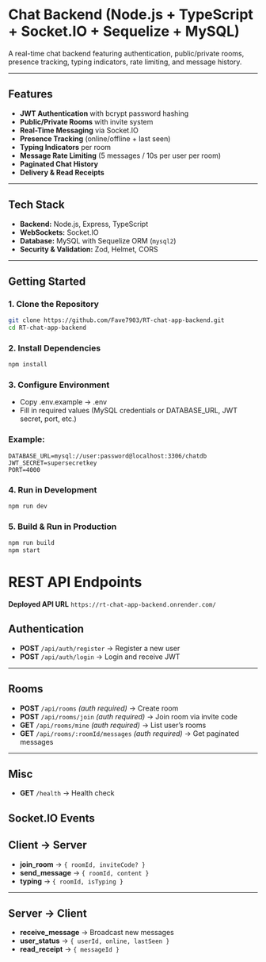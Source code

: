 # Chat Backend (Node.js + TypeScript + Socket.IO + Sequelize + MySQL)

A real-time chat backend featuring authentication, public/private rooms, presence tracking, typing indicators, rate limiting, and message history.

---

## Features
- **JWT Authentication** with bcrypt password hashing  
- **Public/Private Rooms** with invite system  
- **Real-Time Messaging** via Socket.IO  
- **Presence Tracking** (online/offline + last seen)  
- **Typing Indicators** per room  
- **Message Rate Limiting** (5 messages / 10s per user per room)  
- **Paginated Chat History**  
- **Delivery & Read Receipts**

---

## Tech Stack
- **Backend:** Node.js, Express, TypeScript  
- **WebSockets:** Socket.IO  
- **Database:** MySQL with Sequelize ORM (`mysql2`)  
- **Security & Validation:** Zod, Helmet, CORS  

---

## Getting Started

### 1. Clone the Repository
```bash
git clone https://github.com/Fave7903/RT-chat-app-backend.git
cd RT-chat-app-backend
```

### 2. Install Dependencies
```bash
npm install
```

### 3. Configure Environment
- Copy .env.example → .env
- Fill in required values (MySQL credentials or DATABASE_URL, JWT secret, port, etc.)

### Example:

```env
DATABASE_URL=mysql://user:password@localhost:3306/chatdb
JWT_SECRET=supersecretkey
PORT=4000
```

### 4. Run in Development
```bash
npm run dev
```

### 5. Build & Run in Production
```bash
npm run build
npm start
```

# REST API Endpoints

**Deployed API URL** `https://rt-chat-app-backend.onrender.com/`

## Authentication
- **POST** `/api/auth/register` → Register a new user  
- **POST** `/api/auth/login` → Login and receive JWT  

---

## Rooms
- **POST** `/api/rooms` *(auth required)* → Create room  
- **POST** `/api/rooms/join` *(auth required)* → Join room via invite code  
- **GET** `/api/rooms/mine` *(auth required)* → List user’s rooms  
- **GET** `/api/rooms/:roomId/messages` *(auth required)* → Get paginated messages  

---

## Misc
- **GET** `/health` → Health check  

## Socket.IO Events

## Client → Server
- **join_room** → `{ roomId, inviteCode? }`  
- **send_message** → `{ roomId, content }`  
- **typing** → `{ roomId, isTyping }`  

---

## Server → Client
- **receive_message** → Broadcast new messages  
- **user_status** → `{ userId, online, lastSeen }`  
- **read_receipt** → `{ messageId }`  
